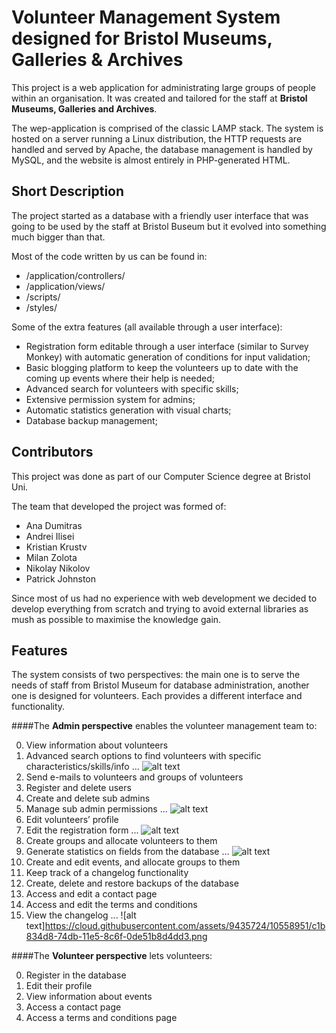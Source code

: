 Volunteer Management System designed for Bristol Museums, Galleries & Archives
==============================================================================
This project is a web application for administrating large groups of people within an organisation. It was created and tailored for the staff at <strong>Bristol Museums, Galleries and Archives</strong>.

The wep-application is comprised of the classic LAMP stack. The system is hosted on a server running a Linux distribution, the HTTP requests are handled and served by Apache, the database management is handled by MySQL, and the website is almost entirely in PHP-generated HTML.

Short Description
-----------------

The project started as a database with a friendly user interface that was going to be used by the staff at Bristol Buseum but it evolved into something much bigger than that.

Most of the code written by us can be found in:
- /application/controllers/
- /application/views/
- /scripts/
- /styles/

Some of the extra features (all available through a user interface):
- Registration form editable through a user interface (similar to Survey Monkey) with automatic generation of conditions for input validation;
- Basic blogging platform to keep the volunteers up to date with the coming up events where their help is needed;
- Advanced search for volunteers with specific skills;
- Extensive permission system for admins;
- Automatic statistics generation with visual charts;
- Database backup management;

Contributors
------------
This project was done as part of our Computer Science degree at Bristol Uni. 

The team that developed the project was formed of:
- Ana Dumitras
- Andrei Ilisei
- Kristian Krustv
- Milan Zolota
- Nikolay Nikolov
- Patrick Johnston

Since most of us had no experience with web development we decided to develop everything from scratch and trying to avoid external libraries as mush as possible to maximise the knowledge gain.

Features
--------

The system consists of two perspectives: the main one is to serve the needs of staff from Bristol Museum for database administration, another one is designed for volunteers. Each provides a different interface and functionality.

####The **Admin perspective** enables the volunteer management team to:

0. View information about volunteers
0. Advanced search options to find volunteers with specific characteristics/skills/info
... ![alt text](https://cloud.githubusercontent.com/assets/9435724/10558950/c1b83dfc-74db-11e5-96bf-7f7ead4c4bf7.png)
0. Send e-mails to volunteers and groups of volunteers
0. Register and delete users
0. Create and delete sub admins
0. Manage sub admin permissions
... ![alt text](https://cloud.githubusercontent.com/assets/9435724/10558948/c18fb2ba-74db-11e5-99cf-7c61fbe99c95.png)
0. Edit volunteers’ profile
0. Edit the registration form
... ![alt text](https://cloud.githubusercontent.com/assets/9435724/10558952/c1b9606a-74db-11e5-9866-70b9e98b9e79.png)
0. Create groups and allocate volunteers to them
0. Generate statistics on fields from the database
... ![alt text](https://cloud.githubusercontent.com/assets/9435724/10558949/c1b5340e-74db-11e5-87fa-f0426c0d189f.png)
0. Create and edit events, and allocate groups to them 
0. Keep track of a changelog functionality
0. Create, delete and restore backups of the database
0. Access and edit a contact page
0. Access and edit the terms and conditions
0. View the changelog
... ![alt text]https://cloud.githubusercontent.com/assets/9435724/10558951/c1b834d8-74db-11e5-8c6f-0de51b8d4dd3.png

####The **Volunteer perspective** lets volunteers:

0. Register in the database
0. Edit their profile
0. View information about events
0. Access a contact page
0. Access a terms and conditions page
